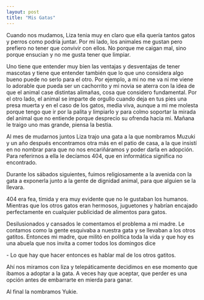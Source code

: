```yaml
---
layout: post
title: "Mis Gatas"
---
```


Cuando nos mudamos, Liza tenia muy en claro que ella quería tantos gatos y
perros como podría juntar. Por mi lado, los animales me gustan pero prefiero no
tener que convivir con ellos. No porque me caigan mal, sino porque ensucian y no
me gusta tener que limpiar.

Uno tiene que entender muy bien las ventajas y desventajas de tener mascotas y
tiene que entender también que lo que uno considera algo bueno puede no serlo
para el otro. Por ejemplo, a mi no me va ni me viene lo adorable que pueda ser
un cachorrito y mi novia se aterra con la idea de que el animal case distintas
alimañas, cosa que considero fundamental. Por el otro lado, el animal se imparte
de orgullo cuando deja en tus pies una presa muerta y en el caso de los gatos,
media viva, aunque a mi me molesta porque tengo que ir por la palita y limpiarlo
y para colmo soportar la mirada del animal que no entiende porque desprecio su
ofrenda hacia mi. Mañana le traigo uno mas grande, piensa la bestia.

Al mes de mudarnos juntos Liza trajo una gata a la que nombramos Muzuki y un año
después encontramos otra más en el patio de casa, a la que insistí en no nombrar
para que no nos encariñáramos y poder darla en adopción. Para referirnos a ella
le decíamos 404, que en informática significa no encontrado.

Durante los sábados siguientes, fuimos religiosamente a la avenida con la gata a
exponerla junto a la gente de dignidad animal, para que alguien se la llevara.

404 era fea, tímida y era muy evidente que no le gustaban los humanos. Mientras
que los otros gatos eran hermosos, juguetones y habrían encajado perfectamente
en cualquier publicidad de alimentos para gatos.

Desilusionados y cansados le comentamos el problema a mi madre. Le contamos
como la gente esquivaba a nuestra gata y se llevaban a los otros gatitos.
Entonces mi madre, que militó en política toda la vida y que hoy es una abuela
que nos invita a comer todos los domingos dice

\- Lo que hay que hacer entonces es hablar mal de los otros gatitos.

Ahí nos miramos con liza y telepáticamente decidimos en ese momento que íbamos a
adoptar a la gata. A veces hay que aceptar, que perder es una opción antes de
embarrarte en mierda para ganar.

Al final la nombramos Yukie.
